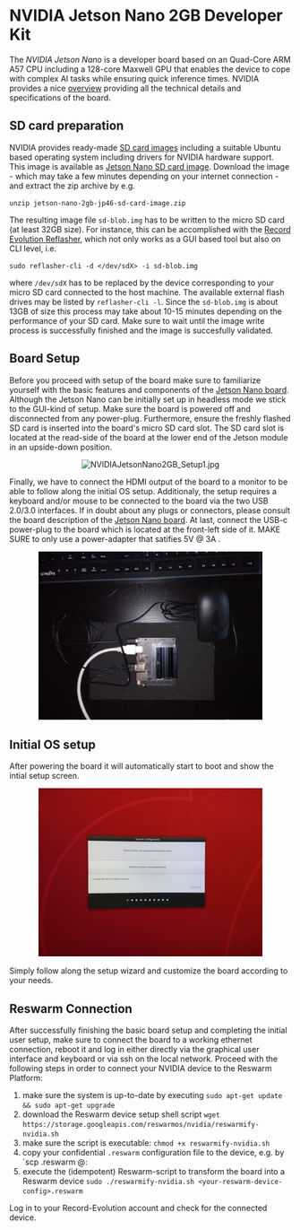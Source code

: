 
# NVIDIA Jetson Nano 2GB Developer Kit

The _NVIDIA Jetson Nano_ is a developer board based on an Quad-Core ARM A57 CPU including 
a 128-core Maxwell GPU that enables the device to cope with complex AI tasks while
ensuring quick inference times. NVIDIA provides a nice 
[overview](https://developer.nvidia.com/embedded/jetson-nano-2gb-developer-kit)
providing all the technical details and specifications of the board.

## SD card preparation

NVIDIA provides ready-made [SD card images](https://developer.nvidia.com/embedded/downloads#?search=Jetson%20Nano%20Developer%20Kit%20User%20Guide) 
including a suitable Ubuntu based operating
system including drivers for NVIDIA hardware support. This image is available as 
[Jetson Nano SD card image](https://developer.nvidia.com/jetson-nano-2gb-sd-card-image).
Download the image - which may take a few minutes depending on your internet connection -
and extract the zip archive by e.g.

```
unzip jetson-nano-2gb-jp46-sd-card-image.zip
```

The resulting image file `sd-blob.img` has to be written to the micro SD card (at least 
32GB size). For instance, this can be accomplished with the
[Record Evolution Reflasher](https://www.record-evolution.de/en/introducing-the-record-evolution-reflasher-or-how-we-built-the-worlds-best-flashing-app-for-iot-devices/),
which not only works as a GUI based tool but also on CLI level, i.e.

```
sudo reflasher-cli -d </dev/sdX> -i sd-blob.img
```

where `/dev/sdX` has to be replaced by the device corresponding to your micro SD card 
connected to the host machine. The available external flash drives may be listed
by `reflasher-cli -l`. Since the `sd-blob.img` is about 13GB of size this process may
take about 10-15 minutes depending on the performance of your SD card. Make sure to 
wait until the image write process is successfully finished and the image is succesfully
validated.

## Board Setup

Before you proceed with setup of the board make sure to familiarize yourself with the 
basic features and components of the 
[Jetson Nano board](https://developer.nvidia.com/embedded/learn/jetson-nano-2gb-devkit-user-guide#id-.JetsonNano2GBDeveloperKitUserGuidevbatuu_v1.0-Introduction).
Although the Jetson Nano can be initially set up in headless mode we stick to the GUI-kind
of setup. Make sure the board is powered off and disconnected from any power-plug. Furthermore,
ensure the freshly flashed SD card is inserted into the board's micro SD card slot. The 
SD card slot is located at the read-side of the board at the lower end of the Jetson module
in an upside-down position. 

<p align="center">
  <img
    alt="NVIDIAJetsonNano2GB_Setup1.jpg"
    src="./IMG_20211020_165614970.jpg"
    width="400"
  />
</p>

Finally, we have to connect the HDMI output of the board to a monitor to be able to 
follow along the initial OS setup. Additionaly, the setup requires a keyboard and/or
mouse to be connected to the board via the two USB 2.0/3.0 interfaces.
If in doubt about any plugs or connectors, please consult the board description of the 
[Jetson Nano board](https://developer.nvidia.com/embedded/learn/jetson-nano-2gb-devkit-user-guide#id-.JetsonNano2GBDeveloperKitUserGuidevbatuu_v1.0-Introduction). At last, connect the USB-c power-plug to the board which 
is located at the front-left side of it. MAKE SURE to only use a power-adapter that 
satifies 5V @ 3A .

<p align="center">
  <img
    alt="NVIDIAJetsonNano2GB_Setup2.jpg"
    src="./IMG_20211020_172132679.jpg"
    width="400"
  />
</p>

## Initial OS setup

After powering the board it will automatically start to boot and show the intial
setup screen.

<p align="center">
  <img
    alt="NVIDIAJetsonNano2GB_Setup3.jpg"
    src="./IMG_20211020_172433089.jpg"
    width="400"
  />
</p>

Simply follow along the setup wizard and customize the board according to 
your needs.

## Reswarm Connection

After successfully finishing the basic board setup and completing the initial
user setup, make sure to connect the board to a working ethernet connection,
reboot it and log in either directly via the graphical user interface and keyboard
or via ssh on the local network. Proceed with the following steps in order
to connect your NVIDIA device to the Reswarm Platform:

1. make sure the system is up-to-date by executing 
	`sudo apt-get update && sudo apt-get upgrade` 
1. download the Reswarm device setup shell script
	`wget https://storage.googleapis.com/reswarmos/nvidia/reswarmify-nvidia.sh`
1. make sure the script is executable:
	`chmod +x reswarmify-nvidia.sh`
1. copy your confidential `.reswarm` configuration file to the device, e.g. by
	`scp <your-reswarm-device-config>.reswarm <user-name>@<local-ip-of-board>:
1. execute the (idempotent) Reswarm-script to transform the board into a Reswarm device
	`sudo ./reswarmify-nvidia.sh <your-reswarm-device-config>.reswarm`

Log in to your Record-Evolution account and check for the connected device.
